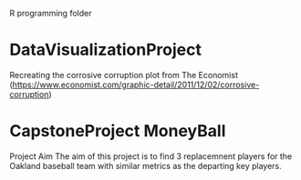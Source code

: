 

R programming folder 


# DataVisualizationProject
Recreating the corrosive corruption plot from The Economist (https://www.economist.com/graphic-detail/2011/12/02/corrosive-corruption)
# CapstoneProject MoneyBall
Project Aim The aim of this project is to find 3 replacemnent players for the Oakland baseball team with similar metrics as the departing key players.

